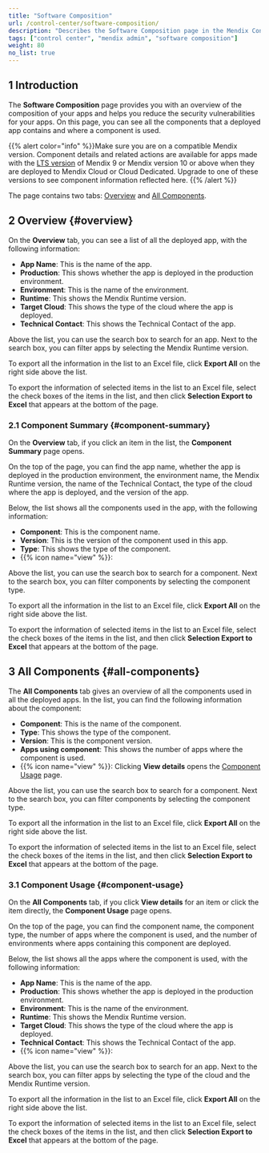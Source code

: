 ```yaml
---
title: "Software Composition"
url: /control-center/software-composition/
description: "Describes the Software Composition page in the Mendix Control Center."
tags: ["control center", "mendix admin", "software composition"]
weight: 80
no_list: true
---
```


## 1 Introduction

The **Software Composition** page provides you with an overview of the composition of your apps and helps you reduce the security vulnerabilities for your apps. On this page, you can see all the components that a deployed app contains and where a component is used.

{{% alert color="info" %}}Make sure you are on a compatible Mendix version. Component details and related actions are available for apps made with the [LTS version](/releasenotes/studio-pro/lts-mts/#major-version) of Mendix 9 or Mendix version 10 or above when they are deployed to Mendix Cloud or Cloud Dedicated. Upgrade to one of these versions to see component information reflected here. {{% /alert %}}

The page contains two tabs: [Overview](#overview) and [All Components](#all-components).

## 2 Overview {#overview}

On the **Overview** tab, you can see a list of all the deployed app, with the following information:

* **App Name**: This is the name of the app.
* **Production**: This shows whether the app is deployed in the production environment.
* **Environment**: This is the name of the environment.
* **Runtime**: This shows the Mendix Runtime version.
* **Target Cloud**: This shows the type of the cloud where the app is deployed.
* **Technical Contact**: This shows the Technical Contact of the app.

Above the list, you can use the search box to search for an app. Next to the search box, you can filter apps by selecting the Mendix Runtime version. 

To export all the information in the list to an Excel file, click **Export All**  on the right side above the list.

To export the information of selected items in the list to an Excel file, select the check boxes of the items in the list, and then click **Selection Export to Excel** that appears at the bottom of the page.

### 2.1 Component Summary {#component-summary}

On the **Overview** tab, if you click an item in the list, the **Component Summary** page opens. 

On the top of the page, you can find the app name, whether the app is deployed in the production environment, the environment name, the Mendix Runtime version, the name of the Technical Contact, the type of the cloud where the app is deployed, and the version of the app.

Below, the list shows all the components used in the app, with the following information: 

* **Component**: This is the component name.
* **Version**: This is the version of the component used in this app.
* **Type**: This shows the type of the component.
* {{% icon name="view" %}}:

Above the list, you can use the search box to search for a component. Next to the search box, you can filter components by selecting the component type.

To export all the information in the list to an Excel file, click **Export All**  on the right side above the list.

To export the information of selected items in the list to an Excel file, select the check boxes of the items in the list, and then click **Selection Export to Excel** that appears at the bottom of the page.

## 3 All Components {#all-components}

The **All Components** tab gives an overview of all the components used in all the deployed apps. In the list, you can find the following information about the component:

* **Component**: This is the name of the component.
* **Type**: This shows the type of the component.
* **Version**: This is the component version.
* **Apps using component**: This shows the number of apps where the component is used.
* {{% icon name="view" %}}: Clicking **View details** opens the [Component Usage](#component-usage) page.

Above the list, you can use the search box to search for a component. Next to the search box, you can filter components by selecting the component type.

To export all the information in the list to an Excel file, click **Export All**  on the right side above the list.

To export the information of selected items in the list to an Excel file, select the check boxes of the items in the list, and then click **Selection Export to Excel** that appears at the bottom of the page.

### 3.1 Component Usage {#component-usage}

On the **All Components** tab, if you click **View details** for an item or click the item directly, the **Component Usage** page opens.

On the top of the page, you can find the component name, the component type, the number of apps where the component is used, and the number of environments where apps containing this component are deployed.

Below, the list shows all the apps where the component is used, with the following information: 

* **App Name**: This is the name of the app.
* **Production**: This shows whether the app is deployed in the production environment.
* **Environment**: This is the name of the environment.
* **Runtime**: This shows the Mendix Runtime version.
* **Target Cloud**: This shows the type of the cloud where the app is deployed.
* **Technical Contact**: This shows the Technical Contact of the app.
* {{% icon name="view" %}}: 

Above the list, you can use the search box to search for an app. Next to the search box, you can filter apps by selecting the type of the cloud and the Mendix Runtime version. 

To export all the information in the list to an Excel file, click **Export All**  on the right side above the list.

To export the information of selected items in the list to an Excel file, select the check boxes of the items in the list, and then click **Selection Export to Excel** that appears at the bottom of the page.